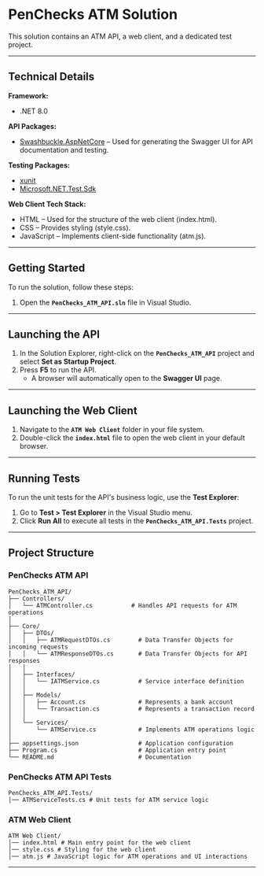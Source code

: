 ﻿# PenChecks ATM Solution

This solution contains an ATM API, a web client, and a dedicated test project.

---

## Technical Details

**Framework:**  
- .NET 8.0  

**API Packages:**  
- [Swashbuckle.AspNetCore](https://www.nuget.org/packages/Swashbuckle.AspNetCore) – Used for generating the Swagger UI for API documentation and testing.  

**Testing Packages:**  
- [xunit](https://xunit.net/)  
- [Microsoft.NET.Test.Sdk](https://www.nuget.org/packages/Microsoft.NET.Test.Sdk)  

**Web Client Tech Stack:**  
- HTML – Used for the structure of the web client (index.html).  
- CSS – Provides styling (style.css).  
- JavaScript – Implements client-side functionality (atm.js).  

---

## Getting Started

To run the solution, follow these steps:

1. Open the **`PenChecks_ATM_API.sln`** file in Visual Studio.

---

## Launching the API

1. In the Solution Explorer, right-click on the **`PenChecks_ATM_API`** project and select **Set as Startup Project**.  
2. Press **F5** to run the API.  
   - A browser will automatically open to the **Swagger UI** page.

---

## Launching the Web Client

1. Navigate to the **`ATM Web Client`** folder in your file system.  
2. Double-click the **`index.html`** file to open the web client in your default browser.

---

## Running Tests

To run the unit tests for the API's business logic, use the **Test Explorer**:

1. Go to **Test > Test Explorer** in the Visual Studio menu.  
2. Click **Run All** to execute all tests in the **`PenChecks_ATM_API.Tests`** project.  

---

## Project Structure

### PenChecks ATM API

```
PenChecks_ATM_API/
├── Controllers/
│   └── ATMController.cs           # Handles API requests for ATM operations
│
├── Core/
│   ├── DTOs/
│   │   ├── ATMRequestDTOs.cs        # Data Transfer Objects for incoming requests
│   │   └── ATMResponseDTOs.cs       # Data Transfer Objects for API responses
│   │
│   ├── Interfaces/
│   │   └── IATMService.cs           # Service interface definition
│   │
│   ├── Models/
│   │   ├── Account.cs               # Represents a bank account
│   │   └── Transaction.cs           # Represents a transaction record
│   │
│   └── Services/
│       └── ATMService.cs            # Implements ATM operations logic
│
├── appsettings.json                 # Application configuration
├── Program.cs                       # Application entry point
└── README.md                        # Documentation
```

### PenChecks ATM API Tests

```
PenChecks_ATM_API.Tests/
│── ATMServiceTests.cs # Unit tests for ATM service logic
```
### ATM Web Client

```
ATM Web Client/
│── index.html # Main entry point for the web client
│── style.css # Styling for the web client
│── atm.js # JavaScript logic for ATM operations and UI interactions
```
---